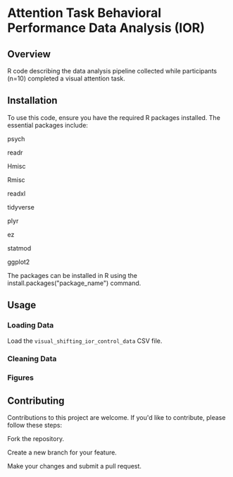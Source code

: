 # Attention Task Behavioral Performance Data Analysis (IOR)

## Overview

R code describing the data analysis pipeline collected while participants (n=10) completed a visual attention task.

## Installation 
To use this code, ensure you have the required R packages installed. The essential packages include:

psych

readr

Hmisc

Rmisc

readxl

tidyverse

plyr

ez

statmod

ggplot2

The packages can be installed in R using the install.packages("package_name") command.

## Usage
### Loading Data
Load the `visual_shifting_ior_control_data` CSV file.

### Cleaning Data


### Figures


## Contributing
Contributions to this project are welcome. If you'd like to contribute, please follow these steps:

Fork the repository.

Create a new branch for your feature.

Make your changes and submit a pull request.
